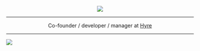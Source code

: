 
<p align="center">
<img src="https://github-profile-utils.vercel.app/readme.svg" />
</p>

---

<p align="center">Co-founder / developer / manager at <a href="https://www.hyre.no">Hyre</a></p>

---


<img src="https://github-profile-utils.vercel.app/stats.svg" />
